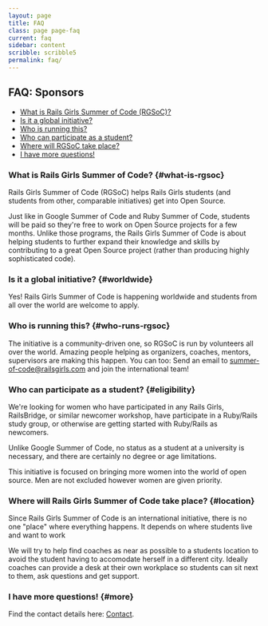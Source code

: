 ```yaml
---
layout: page
title: FAQ
class: page page-faq
current: faq
sidebar: content
scribble: scribble5
permalink: faq/
---
```


## FAQ: Sponsors

* [What is Rails Girls Summer of Code (RGSoC)?](#what-is-rgsoc)
* [Is it a global initiative?](#worldwide)
* [Who is running this?](#who-runs-rgsoc)
* [Who can participate as a student?](#eligibility)
* [Where will RGSoC take place?](#location)
* [I have more questions!](#more)


### What is Rails Girls Summer of Code? {#what-is-rgsoc}

Rails Girls Summer of Code (RGSoC) helps Rails Girls students (and students
from other, comparable initiatives) get into Open Source.

Just like in Google Summer of Code and Ruby Summer of Code, students will be
paid so they're free to work on Open Source projects for a few months. Unlike
those programs, the Rails Girls Summer of Code is about helping students to
further expand their knowledge and skills by contributing to a great Open
Source project (rather than producing highly sophisticated code).

### Is it a global initiative? {#worldwide}

Yes! Rails Girls Summer of Code is happening worldwide and students from all
over the world are welcome to apply.

### Who is running this? {#who-runs-rgsoc}

The initiative is a community-driven one, so RGSoC is run by volunteers all
over the world. Amazing people helping as organizers, coaches, mentors,
supervisors are making this happen. You can too: Send an email to
summer-of-code@railsgirls.com and join the international team!

### Who can participate as a student? {#eligibility}

We're looking for women who have participated in any Rails Girls, RailsBridge,
or similar newcomer workshop, have participate in a Ruby/Rails study group, or
otherwise are getting started with Ruby/Rails as newcomers.

Unlike Google Summer of Code, no status as a student at a university is
necessary, and there are certainly no degree or age limitations.

This initiative is focused on bringing more women into the world of open
source. Men are not excluded however women are given priority.

### Where will Rails Girls Summer of Code take place? {#location}

Since Rails Girls Summer of Code is an international initiative, there is no
one "place" where everything happens. It depends on where students live and
want to work

We will try to help find coaches as near as possible to a students location to
avoid the student having to accomodate herself in a different city. Ideally
coaches can provide a desk at their own workplace so students can sit next to
them, ask questions and get support.

### I have more questions! {#more}

Find the contact details here: [Contact](/about).



